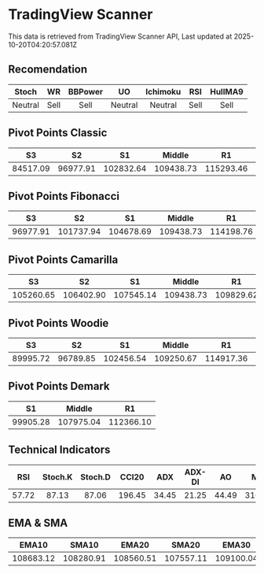 # TradingView Scanner
This data is retrieved from TradingView Scanner API, Last updated at 2025-10-20T04:20:57.081Z

## Recomendation
| Stoch | WR | BBPower | UO | Ichimoku | RSI | HullMA9 |
| :---: | :---: | :---: | :---: | :---: | :---: | :---: |
| Neutral | Sell | Sell | Neutral | Neutral | Sell | Sell |

## Pivot Points Classic
| S3 | S2 | S1 | Middle | R1 | R2 | R3 |
| :---: | :---: | :---: | :---: | :---: | :---: | :---: |
| 84517.09 | 96977.91 | 102832.64 | 109438.73 | 115293.46 | 121899.55 | 134360.37 |

## Pivot Points Fibonacci
| S3 | S2 | S1 | Middle | R1 | R2 | R3 |
| :---: | :---: | :---: | :---: | :---: | :---: | :---: |
| 96977.91 | 101737.94 | 104678.69 | 109438.73 | 114198.76 | 117139.51 | 121899.55 |

## Pivot Points Camarilla
| S3 | S2 | S1 | Middle | R1 | R2 | R3 |
| :---: | :---: | :---: | :---: | :---: | :---: | :---: |
| 105260.65 | 106402.90 | 107545.14 | 109438.73 | 109829.62 | 110971.86 | 112114.11 |

## Pivot Points Woodie
| S3 | S2 | S1 | Middle | R1 | R2 | R3 |
| :---: | :---: | :---: | :---: | :---: | :---: | :---: |
| 89995.72 | 96789.85 | 102456.54 | 109250.67 | 114917.36 | 121711.49 | 127378.18 |

## Pivot Points Demark
| S1 | Middle | R1 |
| :---: | :---: | :---: |
| 99905.28 | 107975.04 | 112366.10 |

## Technical Indicators
| RSI | Stoch.K | Stoch.D | CCI20 | ADX | ADX-DI | AO | Mom | MACD | MACD | W.R | HullMA9 |
| :---: | :---: | :---: | :---: | :---: | :---: | :---: | :---: | :---: | :---: | :---: | :---: |
| 57.72 | 87.13 | 87.06 | 196.45 | 34.45 | 21.25 | 44.49 | 3168.88 | -285.81 | -885.70 | -8.93 | 110166.56 |

## EMA & SMA
| EMA10 | SMA10 | EMA20 | SMA20 | EMA30 | SMA30 | EMA50 | SMA50 | EMA100 | SMA100 | EMA200 | SMA200 |
| :---: | :---: | :---: | :---: | :---: | :---: | :---: | :---: | :---: | :---: | :---: | :---: |
| 108683.12 | 108280.91 | 108560.51 | 107557.11 | 109100.04 | 108492.41 | 110538.15 | 110455.18 | 112842.92 | 115745.44 | 114086.75 | 114976.88 |